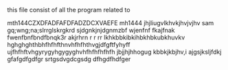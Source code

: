 this file consist of all the program related to

mth144CZXDFADFAFDFADZDCXVAEFE
mh1444
jhjliugvlkhvkjhvjvjhv
sam
gq;wng;na;slrrglskrgkrd
sjdgnkjnjdgnmzbf
wjenfnf fkajfnak
fwenfbnfbndfbnqk3r
akjrhrn r r rr
lkhkbbkibkihbkhbkubkhuvkv
hghghghthbhfhfhfthnvhfhfhthvgjdfgftfyhyff
ujfhfhftvhgyrygyhgygyghvhfhfhfhfhfh
jbjjhjhhogug
kbbkjkbjhv,i
ajgsjksljfdkj
gfafgdfgdfgr
srtgsdvgdcgsdg
dfhgdfhdfger

